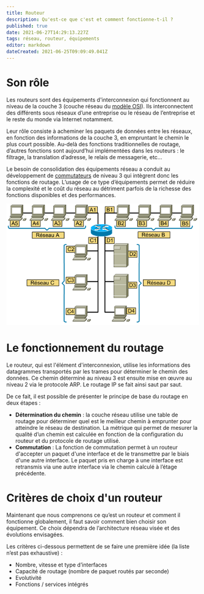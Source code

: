 ```yaml
---
title: Routeur
description: Qu'est-ce que c'est et comment fonctionne-t-il ?
published: true
date: 2021-06-27T14:29:13.227Z
tags: réseau, routeur, équipements
editor: markdown
dateCreated: 2021-06-25T09:09:49.041Z
---
```


# Son rôle

Les routeurs sont des équipements d'interconnexion qui fonctionnent au niveau de la couche 3 (couche réseau du [modèle OSI](https://wiki-tech.io/R%C3%A9seau/Protocoles/OSI)). Ils interconnectent des différents sous réseaux d’une entreprise ou le réseau de l’entreprise et le reste du monde via Internet notamment.

Leur rôle consiste à acheminer les paquets de données entre les réseaux, en fonction des informations de la couche 3, en empruntant le chemin le plus court possible. Au-delà des fonctions traditionnelles de routage, d’autres fonctions sont aujourd’hui implémentées dans les routeurs : le filtrage, la translation d’adresse, le relais de messagerie, etc… 

Le besoin de consolidation des équipements réseau a conduit au développement de [commutateurs](https://wiki-tech.io/R%C3%A9seau/Equipements/Switch) de niveau 3 qui intègrent donc les fonctions de routage. L’usage de ce type d’équipements permet de réduire la complexité et le coût du réseau au détriment parfois de la richesse des fonctions disponibles et des performances.

![](/images/routeur.png)



# Le fonctionnement du routage

Le routeur, qui est l'élément d'interconnexion, utilise les informations des datagrammes transportés par les trames pour déterminer le chemin des données. Ce chemin déterminé au niveau 3 est ensuite mise en œuvre au niveau 2 via le protocole ARP. Le routage IP se fait ainsi saut par saut. 

De ce fait, il est possible de présenter le principe de base du routage en deux étapes :

-   **Détermination du chemin** : la couche réseau utilise une table de routage pour déterminer quel est le meilleur chemin à emprunter pour atteindre le réseau de destination. La métrique qui permet de mesurer la qualité d’un chemin est calculée en fonction de la configuration du routeur et du protocole de routage utilisé.
-   **Commutation** : La fonction de commutation permet à un routeur d'accepter un paquet d'une interface et de le transmettre par le biais d'une autre interface. Le paquet pris en charge à une interface est retransmis via une autre interface via le chemin calculé à l’étage précédente.

# Critères de choix d'un routeur

Maintenant que nous comprenons ce qu’est un routeur et comment il fonctionne globalement, il faut savoir comment bien choisir son équipement. Ce choix dépendra de l’architecture réseau visée et des évolutions envisagées.

Les critères ci-dessous permettent de se faire une première idée (la liste n’est pas exhaustive) :

-   Nombre, vitesse et type d’interfaces
-   Capacité de routage (nombre de paquet routés par seconde)
-   Evolutivité
-   Fonctions / services intégrés
